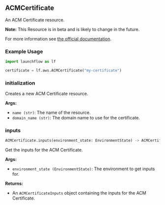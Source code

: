## ACMCertificate

An ACM Certificate resource.

**Note:** This Resource is in beta and is likely to change in the future.

For more information see [the official documentation](https://docs.aws.amazon.com/acm/).

### Example Usage
```python
import launchflow as lf

certificate = lf.aws.ACMCertificate("my-certificate")
```

### initialization

Creates a new ACM Certificate resource.

**Args:**
- `name (str)`: The name of the resource.
- `domain_name (str)`: The domain name to use for the certificate.

### inputs

```python
ACMCertificate.inputs(environment_state: EnvironmentState) -> ACMCertificateInputs
```

Get the inputs for the ACM Certificate.

**Args:**
- `environment_state (EnvironmentState)`: The environment to get inputs for.

**Returns:**
- An `ACMCertificateInputs` object containing the inputs for the ACM Certificate.
